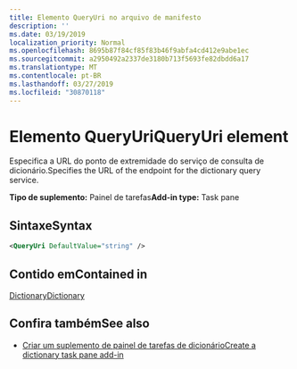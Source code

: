 ```yaml
---
title: Elemento QueryUri no arquivo de manifesto
description: ''
ms.date: 03/19/2019
localization_priority: Normal
ms.openlocfilehash: 8695b87f84cf85f83b46f9abfa4cd412e9abe1ec
ms.sourcegitcommit: a2950492a2337de3180b713f5693fe82dbdd6a17
ms.translationtype: MT
ms.contentlocale: pt-BR
ms.lasthandoff: 03/27/2019
ms.locfileid: "30870118"
---
```

# <a name="queryuri-element"></a><span data-ttu-id="30a33-102">Elemento QueryUri</span><span class="sxs-lookup"><span data-stu-id="30a33-102">QueryUri element</span></span>

<span data-ttu-id="30a33-103">Especifica a URL do ponto de extremidade do serviço de consulta de dicionário.</span><span class="sxs-lookup"><span data-stu-id="30a33-103">Specifies the URL of the endpoint for the dictionary query service.</span></span>

<span data-ttu-id="30a33-104">**Tipo de suplemento:** Painel de tarefas</span><span class="sxs-lookup"><span data-stu-id="30a33-104">**Add-in type:** Task pane</span></span>

## <a name="syntax"></a><span data-ttu-id="30a33-105">Sintaxe</span><span class="sxs-lookup"><span data-stu-id="30a33-105">Syntax</span></span>

```XML
<QueryUri DefaultValue="string" />
```

## <a name="contained-in"></a><span data-ttu-id="30a33-106">Contido em</span><span class="sxs-lookup"><span data-stu-id="30a33-106">Contained in</span></span>

[<span data-ttu-id="30a33-107">Dictionary</span><span class="sxs-lookup"><span data-stu-id="30a33-107">Dictionary</span></span>](dictionary.md)

## <a name="see-also"></a><span data-ttu-id="30a33-108">Confira também</span><span class="sxs-lookup"><span data-stu-id="30a33-108">See also</span></span>

- [<span data-ttu-id="30a33-109">Criar um suplemento de painel de tarefas de dicionário</span><span class="sxs-lookup"><span data-stu-id="30a33-109">Create a dictionary task pane add-in</span></span>](/office/dev/add-ins/word/dictionary-task-pane-add-ins)
    
